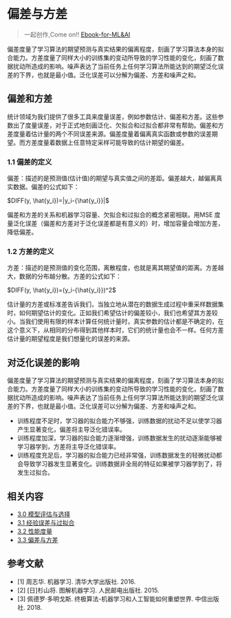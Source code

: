 # 偏差与方差

> 一起创作,Come on!! [Ebook-for-ML&AI](https://github.com/media-tm/MTOpenML)

偏差度量了学习算法的期望预测与真实结果的偏离程度，刻画了学习算法本身的拟合能力。方差度量了同样大小的训练集的变动所导致的学习性能的变化，刻画了数据扰动所造成的影响。噪声表达了当前任务上任何学习算法所能达到的期望泛化误差的下界，也就是最小值。泛化误差可以分解为偏差、方差和噪声之和。

## 偏差和方差

统计领域为我们提供了很多工具来度量误差，例如参数估计、偏差和方差。这些参数出了度量误差，对于正式地刻画泛化、欠拟合和过拟合都非常有帮助。偏差和方差度量着估计量的两个不同误差来源。偏差度量着偏离真实函数或参数的误差期望。而方差度量着数据上任意特定采样可能导致的估计期望的偏差。

### 1.1 偏差的定义

偏差：描述的是预测值(估计值)的期望与真实值之间的差距。偏差越大，越偏离真实数据。偏差的公式如下：

$DIFF(y, \hat{y_i})=|y_i-{\hat{y_i}}|$

偏差和方差的关系和机器学习容量、欠拟合和过拟合的概念紧密相联。用MSE 度量泛化误差（偏差和方差对于泛化误差都是有意义的）时，增加容量会增加方差，降低偏差。

### 1.2 方差的定义

方差：描述的是预测值的变化范围，离散程度，也就是离其期望值的距离。方差越大，数据的分布越分散。方差的公式如下：

$DIFF(y, \hat{y_i})=(y_i-{\hat{y_i}})^2$

估计量的方差或标准差告诉我们，当独立地从潜在的数据生成过程中重采样数据集时，如何期望估计的变化。正如我们希望估计的偏差较小，我们也希望其方差较小。当我们使用有限的样本计算任何统计量时，真实参数的估计都是不确定的，在这个意义下，从相同的分布得到其他样本时，它们的统计量也会不一样。任何方差估计量的期望程度是我们想量化的误差的来源。

## 对泛化误差的影响

偏差度量了学习算法的期望预测与真实结果的偏离程度，刻画了学习算法本身的拟合能力。方差度量了同样大小的训练集的变动所导致的学习性能的变化，刻画了数据扰动所造成的影响。噪声表达了当前任务上任何学习算法所能达到的期望泛化误差的下界，也就是最小值。泛化误差可以分解为偏差、方差和噪声之和。

- 训练程度不足时，学习器的拟合能力不够强，训练数据的扰动不足以使学习器产生显著变化，偏差将主导泛化错误率。
- 训练程度加深，学习器的拟合能力逐渐增强，训练数据发生的扰动逐渐能够被学习器学到，方差将主导泛化错误率。
- 训练程度充足后，学习器的拟合能力已经非常强，训练数据发生的轻微扰动都会导致学习器发生显著变化。训练数据非全局的特征如果被学习器学到了，将发生过拟合。

## 相关内容

- [3.0 模型评估与选择](./30-ml-evaluat-model.md)
- [3.1 经验误差与过拟合](./31-ml-loss-overfit.md)
- [3.2 性能度量](./32-ml-performance-measure.md)
- [3.3 偏差与方差](./33-ml-deviation-variance.md)

## 参考文献

- [1] 周志华. 机器学习. 清华大学出版社. 2016.
- [2] [日]杉山将. 图解机器学习. 人民邮电出版社. 2015.
- [3] 佩德罗·多明戈斯. 终极算法-机器学习和人工智能如何重塑世界. 中信出版社. 2018.